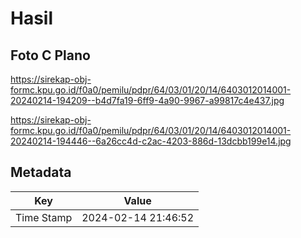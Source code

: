 # Hasil

## Foto C Plano

https://sirekap-obj-formc.kpu.go.id/f0a0/pemilu/pdpr/64/03/01/20/14/6403012014001-20240214-194209--b4d7fa19-6ff9-4a90-9967-a99817c4e437.jpg

https://sirekap-obj-formc.kpu.go.id/f0a0/pemilu/pdpr/64/03/01/20/14/6403012014001-20240214-194446--6a26cc4d-c2ac-4203-886d-13dcbb199e14.jpg


## Metadata

| Key        | Value               |
| ---------- | ------------------- |
| Time Stamp | 2024-02-14 21:46:52 |




